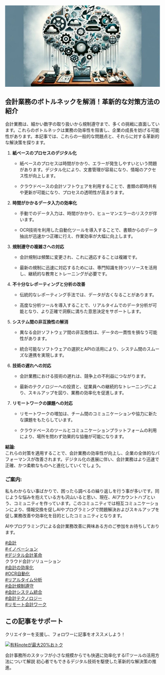 [![見出し画像](%E4%BC%9A%E8%A8%88%E6%A5%AD%E5%8B%99%E3%81%AE%E3%83%9C%E3%83%88%E3%83%AB%E3%83%8D%E3%83%83%E3%82%AF%E3%82%92%E8%A7%A3%E6%B6%88%EF%BC%81%E9%9D%A9%E6%96%B0%E7%9A%84%E3%81%AA%E5%AF%BE%E7%AD%96%E6%96%B9%E6%B3%95%E3%81%AE%E7%B4%B9%E4%BB%8B%EF%BD%9CIT%E5%8C%96%E3%81%A7%E5%8A%B9%E7%8E%87%E5%8C%96%E3%81%97%E3%81%9F%E4%BC%9A%E8%A8%88%E4%BA%8B%E5%8B%99%E6%89%80%E3%81%AE%E3%82%B9%E3%82%BF%E3%83%83%E3%83%95%E3%81%A1%E3%82%83%E3%82%93/rectangle_large_type_2_6035d955c7ebd5d723a8d76cd8df4b8f.jpeg)](https://assets.st-note.com/production/uploads/images/125146777/rectangle_large_type_2_6035d955c7ebd5d723a8d76cd8df4b8f.jpeg?width=2000&height=2000&fit=bounds&quality=85) 

## 会計業務のボトルネックを解消！革新的な対策方法の紹介

  
会計業務は、細かい数字の取り扱いから規制遵守まで、多くの挑戦に直面しています。これらのボトルネックは業務の効率性を阻害し、企業の成長を妨げる可能性があります。本記事では、これらの一般的な問題点と、それらに対する革新的な解決策を探ります。

1.  **紙ベースのプロセスのデジタル化**
    
    -   紙ベースのプロセスは時間がかかり、エラーが発生しやすいという問題があります。デジタル化により、文書管理が容易になり、情報のアクセス性が向上します。
        
    -   クラウドベースの会計ソフトウェアを利用することで、書類の即時共有や更新が可能になり、プロセスの透明性が高まります。
        
2.  **時間がかかるデータ入力の効率化**
    
    -   手動でのデータ入力は、時間がかかり、ヒューマンエラーのリスクが伴います。
        
    -   OCR技術を利用した自動化ツールを導入することで、書類からのデータ抽出が迅速かつ正確に行え、作業効率が大幅に向上します。
        
3.  **規制遵守の複雑さへの対応**
    
    -   会計規制は頻繁に変更され、これに適応することは複雑です。
        
    -   最新の規制に迅速に対応するためには、専門知識を持つリソースを活用し、継続的な教育とトレーニングが必要です。
        
4.  **不十分なレポーティングと分析の改善**
    
    -   伝統的なレポーティング手法では、データが古くなることがあります。
        
    -   高度な分析ツールを導入することで、リアルタイムでのデータ分析が可能となり、より正確で洞察に満ちた意思決定をサポートします。
        
5.  **システム間の非互換性の解消**
    
    -   異なる会計ソフトウェア間の非互換性は、データの一貫性を損なう可能性があります。
        
    -   統合可能なソフトウェアの選択とAPIの活用により、システム間のスムーズな連携を実現します。
        
6.  **技術の遅れへの対応**
    
    -   会計業務における技術の遅れは、競争上の不利益につながります。
        
    -   最新のテクノロジーへの投資と、従業員への継続的なトレーニングにより、スキルアップを図り、業務の効率化を促進します。
        
7.  **リモートワークの課題への対応**
    
    -   リモートワークの増加は、チーム間のコミュニケーションや協力に新たな課題をもたらしています。
        
    -   クラウドベースのツールとコミュニケーションプラットフォームの利用により、場所を問わず効果的な協働が可能になります。
        

**結論:**  
これらの対策を適用することで、会計業務の効率性が向上し、企業の全体的なパフォーマンスが改善されます。デジタル化の進展に伴い、会計業務はより迅速で正確、かつ柔軟なものへと進化していくでしょう。

### ご案内:

私もわからない事ばかりで、困ったら調べるの繰り返しを行う事が多いです。同じような悩みを抱えている方も沢山いると思い、現在、AIアカウントハブという、コミュニティを作っています。このコミュニティでは相互コミュニケーションにより、情報交換を促しAIやプログラミングで問題解決およびスキルアップを促し業務改善や効率化を目的としたコミュニティとなります。

AIやプログラミングによる会計業務改善に興味ある方のご参加をお待ちしております。

[#会計](https://note.com/hashtag/%E4%BC%9A%E8%A8%88)  
[#イノベーション](https://note.com/hashtag/%E3%82%A4%E3%83%8E%E3%83%99%E3%83%BC%E3%82%B7%E3%83%A7%E3%83%B3)  
[#デジタル会計革命](https://note.com/hashtag/%E3%83%87%E3%82%B8%E3%82%BF%E3%83%AB%E4%BC%9A%E8%A8%88%E9%9D%A9%E5%91%BD)  
クラウド会計ソリューション  
[#会計の効率化](https://note.com/hashtag/%E4%BC%9A%E8%A8%88%E3%81%AE%E5%8A%B9%E7%8E%87%E5%8C%96)  
[#OCR自動化](https://note.com/hashtag/OCR%E8%87%AA%E5%8B%95%E5%8C%96)  
[#リアルタイム分析](https://note.com/hashtag/%E3%83%AA%E3%82%A2%E3%83%AB%E3%82%BF%E3%82%A4%E3%83%A0%E5%88%86%E6%9E%90)  
[#会計規制遵守](https://note.com/hashtag/%E4%BC%9A%E8%A8%88%E8%A6%8F%E5%88%B6%E9%81%B5%E5%AE%88)  
[#会計システム統合](https://note.com/hashtag/%E4%BC%9A%E8%A8%88%E3%82%B7%E3%82%B9%E3%83%86%E3%83%A0%E7%B5%B1%E5%90%88)  
[#会計テクノロジー](https://note.com/hashtag/%E4%BC%9A%E8%A8%88%E3%83%86%E3%82%AF%E3%83%8E%E3%83%AD%E3%82%B8%E3%83%BC)  
[#リモート会計ワーク](https://note.com/hashtag/%E3%83%AA%E3%83%A2%E3%83%BC%E3%83%88%E4%BC%9A%E8%A8%88%E3%83%AF%E3%83%BC%E3%82%AF)

## この記事をサポート

クリエイターを支援し、フォロワーに記事をオススメしよう！

[![有料noteが最大20%おトク](%E4%BC%9A%E8%A8%88%E6%A5%AD%E5%8B%99%E3%81%AE%E3%83%9C%E3%83%88%E3%83%AB%E3%83%8D%E3%83%83%E3%82%AF%E3%82%92%E8%A7%A3%E6%B6%88%EF%BC%81%E9%9D%A9%E6%96%B0%E7%9A%84%E3%81%AA%E5%AF%BE%E7%AD%96%E6%96%B9%E6%B3%95%E3%81%AE%E7%B4%B9%E4%BB%8B%EF%BD%9CIT%E5%8C%96%E3%81%A7%E5%8A%B9%E7%8E%87%E5%8C%96%E3%81%97%E3%81%9F%E4%BC%9A%E8%A8%88%E4%BA%8B%E5%8B%99%E6%89%80%E3%81%AE%E3%82%B9%E3%82%BF%E3%83%83%E3%83%95%E3%81%A1%E3%82%83%E3%82%93/point_campaign_202401_article.png)](https://note.com/info/n/n06808e5e8cff)

会計事務所のスタッフが小さな規模からでも快適に効率化するITツールの活用方法について解説 初心者でもできるデジタル技術を駆使した革新的な解決策の推進。